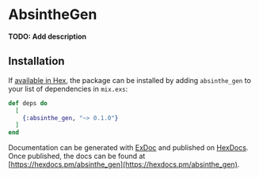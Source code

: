 # AbsintheGen

**TODO: Add description**

## Installation

If [available in Hex](https://hex.pm/docs/publish), the package can be installed
by adding `absinthe_gen` to your list of dependencies in `mix.exs`:

```elixir
def deps do
  [
    {:absinthe_gen, "~> 0.1.0"}
  ]
end
```

Documentation can be generated with [ExDoc](https://github.com/elixir-lang/ex_doc)
and published on [HexDocs](https://hexdocs.pm). Once published, the docs can
be found at [https://hexdocs.pm/absinthe_gen](https://hexdocs.pm/absinthe_gen).

